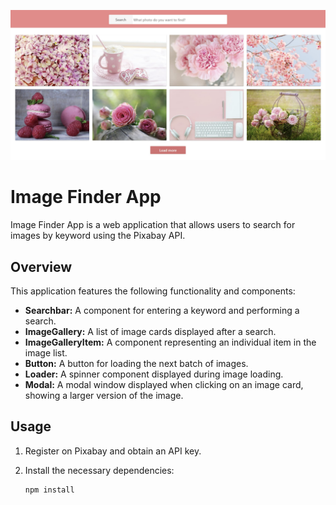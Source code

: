    <p align="center">
     <img src="assets/prew.jpg" width="700" alt="Project Preview">
   </p>

# Image Finder App

Image Finder App is a web application that allows users to search for images by
keyword using the Pixabay API.

## Overview

This application features the following functionality and components:

- **Searchbar:** A component for entering a keyword and performing a search.
- **ImageGallery:** A list of image cards displayed after a search.
- **ImageGalleryItem:** A component representing an individual item in the image
  list.
- **Button:** A button for loading the next batch of images.
- **Loader:** A spinner component displayed during image loading.
- **Modal:** A modal window displayed when clicking on an image card, showing a
  larger version of the image.

## Usage

1. Register on Pixabay and obtain an API key.

2. Install the necessary dependencies:

   ```bash
   npm install
   ```

